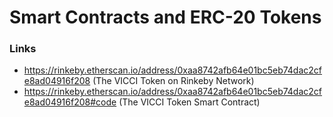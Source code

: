 # Smart Contracts and ERC-20 Tokens


### Links
- https://rinkeby.etherscan.io/address/0xaa8742afb64e01bc5eb74dac2cfe8ad04916f208 (The VICCI Token on Rinkeby Network)
- https://rinkeby.etherscan.io/address/0xaa8742afb64e01bc5eb74dac2cfe8ad04916f208#code (The VICCI Token Smart Contract)



